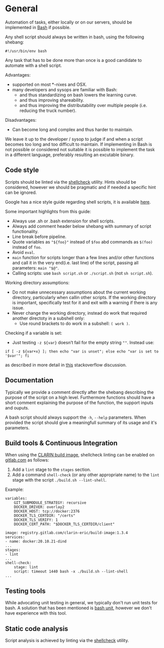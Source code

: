 # General

Automation of tasks, either locally or on our servers, should be implemented in [Bash](https://www.gnu.org/software/bash/) if possible.

Any shell script should always be written in bash, using the following shebang:
```
#!/usr/bin/env bash
```

Any task that has to be done more than once is a good candidate to automate with a shell script.

Advantages:
* supported on most *-nixes and OSX.
* many developers and sysops are familiar with Bash:
  * and thus standardizing on bash lowers the learning curve.
  * and thus improving shareability.
  * and thus improving the distributability over multiple people (i.e. reducing the truck number).

Disadvantages:
* Can become long and complex and thus harder to maintain.

We leave it up to the developer / sysop to judge if and when a script becomes too long and too difficult to maintain. If implementing in Bash is not possible or considered not suitable
it is possible to implement the task in a different language, preferably resulting an excutable binary.

## Code style

Scripts should be linted via the [shellcheck](https://www.shellcheck.net/) utility. Hints should be considered, however we should be pragmatic
and if needed a specific hint can be ignored.

Google has a nice style guide regarding shell scripts, it is available [here](https://google.github.io/styleguide/shellguide.html).

Some important highlights from this guide:
* Always use .sh or .bash extension for shell scripts.
* Always add comment header below shebang with summary of script functionality.
* Line break before pipeline.
* Quote variables as `"${foo}"` instead of `$foo` abd commands as `$(foo)` instead of `foo`.
* Avoid `eval`.
* `main` function for scripts longer than a few lines and/or other functions and call it in the very end(i.e. last line) of the script, passing all parameters: `main "$@"`.
* Calling scripts: use `bash script.sh` or `./script.sh` (not `sh script.sh`).

Working directory assumptions:
* Do not make unnecessary assumptions about the current working directory, particularly when callin other scripts. If the working directory is important, specifically test for it and exit with a warning if there is any issue.
* Never change the working directory, instead do work that required another directoty in a subshell only:
  * Use round brackets to do work in a subshell: `( work )`.

Checking if a variable is set:
* Just testing `-z ${var}` doesn’t fail for the empty string `""`. Instead use:
```
if [ -z ${var+x} ]; then echo "var is unset"; else echo "var is set to '$var'"; fi
```
as described in more detail in [this](https://stackoverflow.com/a/13864829) stackoverflow discussion.

## Documentation
Typically we provide a comment directly after the shebang describing the purpose of the script on a high level.
Furthermore functions should have a short comment explaining the purpose of the function, the support inputs and ouputs.

A bash script should always support the `-h`, `--help` parameters. When provided the script should give a meaningfull summary
of its usage and it's parameters.

## Build tools & Continuous Integration

When using the [CLARIN build image](https://gitlab.com/CLARIN-ERIC/build-image), shellcheck linting can be enabled
on [gitlab.com](https://gitlab.com) as follows:
1. Add a `lint` stage to the `stages` section.
2. Add a command `shell-check` (or any other appropriate name) to the `lint` stage with the script `./build.sh --lint-shell`.

Example:
```
variables:
    GIT_SUBMODULE_STRATEGY: recursive
    DOCKER_DRIVER: overlay2
    DOCKER_HOST: tcp://docker:2376
    DOCKER_TLS_CERTDIR: "/certs"
    DOCKER_TLS_VERIFY: 1
    DOCKER_CERT_PATH: "$DOCKER_TLS_CERTDIR/client"

image: registry.gitlab.com/clarin-eric/build-image:1.3.4
services:
- name: docker:20.10.21-dind
...
stages:
- lint
...
shell-check:
    stage: lint
    script: timeout 1440 bash -x ./build.sh --lint-shell
...
```

## Testing tools
While advocating unit testing in general, we typically don't run unit tests for bash. A solution that has been mentioned is [bash unit](https://github.com/pgrange/bash_unit), however
we don't have experience with this tool.

## Static code analysis
Script analysis is achieved by linting via the [shellcheck](https://www.shellcheck.net/) utility.
